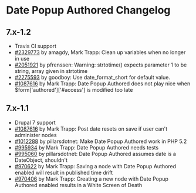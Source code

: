 # Date Popup Authored Changelog

## 7.x-1.2

- Travis CI support
- [#2329773][4] by amagdy, Mark Trapp: Clean up variables when no longer in use
- [#2051921][3] by pfrenssen: Warning: strtotime() expects parameter 1 to be string, array given in strtotime
- [#2275593][2] by goodboy: Use date_format_short for default value.
- [#1087616][1] by Mark Trapp: Date Popup Authored does not play nice when $form['authored']['#access'] is modified too late

[1]: https://www.drupal.org/node/1087616
[2]: https://www.drupal.org/node/2275593
[3]: https://www.drupal.org/node/2051921
[4]: https://www.drupal.org/node/2329773

## 7.x-1.1

- Drupal 7 support
- [#1087616][6] by Mark Trapp: Post date resets on save if user can't administer nodes
- [#1012288][5] by pillarsdotnet: Make Date Popup Authored work in PHP 5.2
- [#995934][4] by Mark Trapp: Date Popup Authored needs tests
- [#995060][3] by pillarsdotnet: Date Popup Authored assumes date is a DateObject, shouldn't
- [#970622][2] by Mark Trapp: Saving a node with Date Popup Authored enabled will result in published time drift
- [#970406][1] by Mark Trapp: Creating a new node with Date Popup Authored enabled results in a White Screen of Death

[1]: https://www.drupal.org/node/970406
[2]: https://www.drupal.org/node/970622
[3]: https://www.drupal.org/node/995060
[4]: https://www.drupal.org/node/995934
[5]: https://www.drupal.org/node/1012288
[6]: https://www.drupal.org/node/1087616
